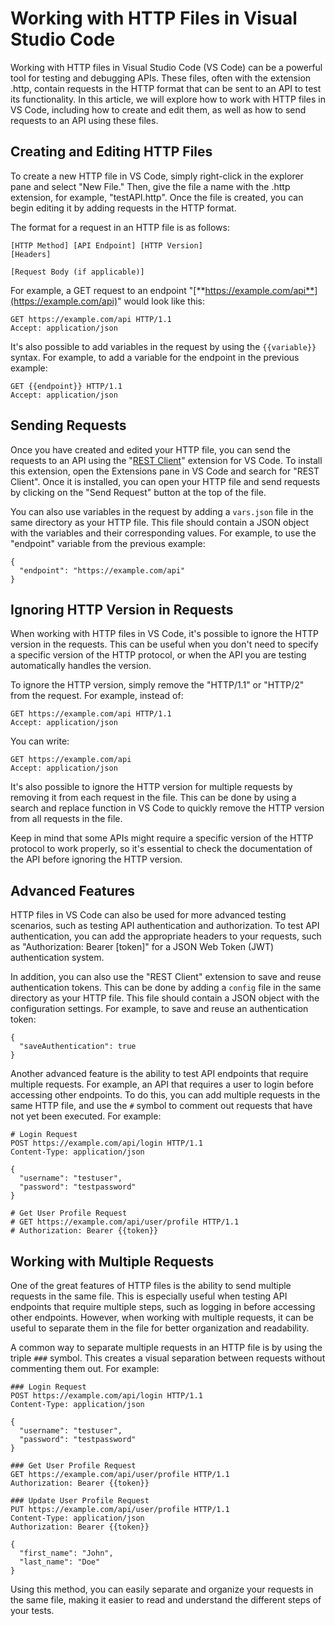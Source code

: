 # Working with HTTP Files in Visual Studio Code

Working with HTTP files in Visual Studio Code (VS Code) can be a powerful tool for testing and debugging APIs. These files, often with the extension .http, contain requests in the HTTP format that can be sent to an API to test its functionality. In this article, we will explore how to work with HTTP files in VS Code, including how to create and edit them, as well as how to send requests to an API using these files.

## **Creating and Editing HTTP Files**

To create a new HTTP file in VS Code, simply right-click in the explorer pane and select "New File." Then, give the file a name with the .http extension, for example, "testAPI.http". Once the file is created, you can begin editing it by adding requests in the HTTP format.

The format for a request in an HTTP file is as follows:

```http
[HTTP Method] [API Endpoint] [HTTP Version]
[Headers]

[Request Body (if applicable)]
```

For example, a GET request to an endpoint "[**https://example.com/api**](https://example.com/api)" would look like this:

```http
GET https://example.com/api HTTP/1.1
Accept: application/json
```

It's also possible to add variables in the request by using the `{{variable}}` syntax. For example, to add a variable for the endpoint in the previous example:

```http
GET {{endpoint}} HTTP/1.1
Accept: application/json
```

## **Sending Requests**

Once you have created and edited your HTTP file, you can send the requests to an API using the "[REST Client](https://marketplace.visualstudio.com/items?itemName=humao.rest-client)" extension for VS Code. To install this extension, open the Extensions pane in VS Code and search for "REST Client". Once it is installed, you can open your HTTP file and send requests by clicking on the "Send Request" button at the top of the file.

You can also use variables in the request by adding a `vars.json` file in the same directory as your HTTP file. This file should contain a JSON object with the variables and their corresponding values. For example, to use the "endpoint" variable from the previous example:

```http
{
  "endpoint": "https://example.com/api"
}
```

## Ignoring HTTP Version in Requests

When working with HTTP files in VS Code, it's possible to ignore the HTTP version in the requests. This can be useful when you don't need to specify a specific version of the HTTP protocol, or when the API you are testing automatically handles the version.

To ignore the HTTP version, simply remove the "HTTP/1.1" or "HTTP/2" from the request. For example, instead of:

```http
GET https://example.com/api HTTP/1.1
Accept: application/json
```

You can write:

```http
GET https://example.com/api
Accept: application/json
```

It's also possible to ignore the HTTP version for multiple requests by removing it from each request in the file. This can be done by using a search and replace function in VS Code to quickly remove the HTTP version from all requests in the file.

Keep in mind that some APIs might require a specific version of the HTTP protocol to work properly, so it's essential to check the documentation of the API before ignoring the HTTP version.

## **Advanced Features**

HTTP files in VS Code can also be used for more advanced testing scenarios, such as testing API authentication and authorization. To test API authentication, you can add the appropriate headers to your requests, such as "Authorization: Bearer \[token\]" for a JSON Web Token (JWT) authentication system.

In addition, you can also use the "REST Client" extension to save and reuse authentication tokens. This can be done by adding a `config` file in the same directory as your HTTP file. This file should contain a JSON object with the configuration settings. For example, to save and reuse an authentication token:

```http
{
  "saveAuthentication": true
}
```

Another advanced feature is the ability to test API endpoints that require multiple requests. For example, an API that requires a user to login before accessing other endpoints. To do this, you can add multiple requests in the same HTTP file, and use the `#` symbol to comment out requests that have not yet been executed. For example:

```http
# Login Request
POST https://example.com/api/login HTTP/1.1
Content-Type: application/json

{
  "username": "testuser",
  "password": "testpassword"
}

# Get User Profile Request
# GET https://example.com/api/user/profile HTTP/1.1
# Authorization: Bearer {{token}}
```

## **Working with Multiple Requests**

One of the great features of HTTP files is the ability to send multiple requests in the same file. This is especially useful when testing API endpoints that require multiple steps, such as logging in before accessing other endpoints. However, when working with multiple requests, it can be useful to separate them in the file for better organization and readability.

A common way to separate multiple requests in an HTTP file is by using the triple `###` symbol. This creates a visual separation between requests without commenting them out. For example:

```http
### Login Request
POST https://example.com/api/login HTTP/1.1
Content-Type: application/json

{
  "username": "testuser",
  "password": "testpassword"
}

### Get User Profile Request
GET https://example.com/api/user/profile HTTP/1.1
Authorization: Bearer {{token}}

### Update User Profile Request
PUT https://example.com/api/user/profile HTTP/1.1
Content-Type: application/json
Authorization: Bearer {{token}}

{
  "first_name": "John",
  "last_name": "Doe"
}
```

Using this method, you can easily separate and organize your requests in the same file, making it easier to read and understand the different steps of your tests.